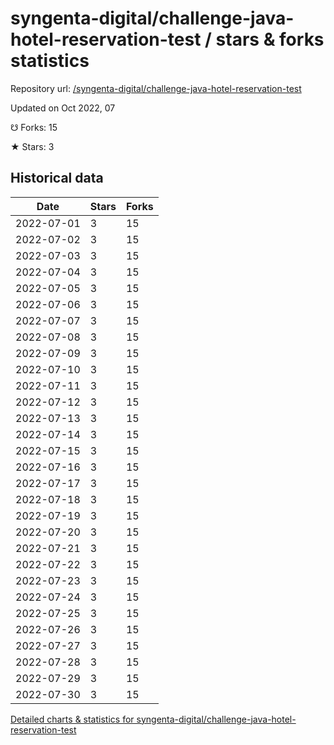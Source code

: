 # syngenta-digital/challenge-java-hotel-reservation-test / stars & forks statistics

Repository url: [/syngenta-digital/challenge-java-hotel-reservation-test](https://github.com/syngenta-digital/challenge-java-hotel-reservation-test)

Updated on Oct 2022, 07

☋ Forks: 15

★ Stars: 3

## Historical data
| Date | Stars | Forks |
|------|-------|-------|
| 2022-07-01 | 3 | 15 | 
| 2022-07-02 | 3 | 15 | 
| 2022-07-03 | 3 | 15 | 
| 2022-07-04 | 3 | 15 | 
| 2022-07-05 | 3 | 15 | 
| 2022-07-06 | 3 | 15 | 
| 2022-07-07 | 3 | 15 | 
| 2022-07-08 | 3 | 15 | 
| 2022-07-09 | 3 | 15 | 
| 2022-07-10 | 3 | 15 | 
| 2022-07-11 | 3 | 15 | 
| 2022-07-12 | 3 | 15 | 
| 2022-07-13 | 3 | 15 | 
| 2022-07-14 | 3 | 15 | 
| 2022-07-15 | 3 | 15 | 
| 2022-07-16 | 3 | 15 | 
| 2022-07-17 | 3 | 15 | 
| 2022-07-18 | 3 | 15 | 
| 2022-07-19 | 3 | 15 | 
| 2022-07-20 | 3 | 15 | 
| 2022-07-21 | 3 | 15 | 
| 2022-07-22 | 3 | 15 | 
| 2022-07-23 | 3 | 15 | 
| 2022-07-24 | 3 | 15 | 
| 2022-07-25 | 3 | 15 | 
| 2022-07-26 | 3 | 15 | 
| 2022-07-27 | 3 | 15 | 
| 2022-07-28 | 3 | 15 | 
| 2022-07-29 | 3 | 15 | 
| 2022-07-30 | 3 | 15 | 


[Detailed charts & statistics for syngenta-digital/challenge-java-hotel-reservation-test](https://reviewgithub.com/rep/syngenta-digital/challenge-java-hotel-reservation-test)
